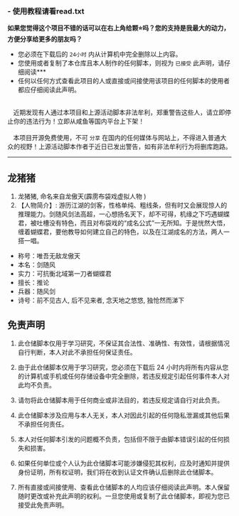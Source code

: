 ### -  **使用教程请看read.txt** 

__如果您觉得这个项目不错的话可以在右上角给颗⭐吗？您的支持是我最大的动力，方便分享给更多的朋友吗？__
* 您必须在下载后的 `24小时` 内从计算机中完全删除以上内容。
* 您使用或者复制了本仓库且本人制作的任何脚本，则视为 `已接受` 此声明，请仔细阅读*** 
* 任何以任何方式查看此项目的人或直接或间接使用该项目的任何脚本的使用者都应仔细阅读此声明。

\
ㅤ近期发现有人通过本项目和上源活动脚本非法牟利，郑重警告这些人，请立即停止你的违法行为！立即从咸鱼等国内平台上下架！\
\
ㅤ本项目开源免费使用，不可 `分享` 在国内的任何媒体与网站上，不得进入普通大众的视野！上源活动脚本作者于近日已发出警告，如有非法牟利行为将删库跑路。
***

## 龙猪猪

1. 龙猪猪, 命名来自龙傲天(霹雳布袋戏虚拟人物
)
2. 【人物简介】: 游历江湖的剑客，性格单纯、粗线条，但有时又会展现惊人的推理能力。剑随风剑法高超，一心想扬名天下，却不可得，机缘之下巧遇蝴蝶君，被吐槽没有特色，而且对布袋戏的“成名公式”一无所知。于是恍然大悟，缠着蝴蝶君，要他教导如何建立自己的特色，以及在江湖成名的方法，两人一搭一唱。

* 称号：唯吾无敌龙傲天
* 本名：剑随风
* 实力：可抗衡北域第一刀者蝴蝶君
* 擅长：推论
* 兵器：随风剑
* 诗号：前不见古人, 后不见来者, 念天地之悠悠, 独怆然而涕下


## 免责声明

1. 此仓储脚本仅用于学习研究，不保证其合法性、准确性、有效性，请根据情况自行判断，本人对此不承担任何保证责任。

2. 由于此仓储脚本仅用于学习研究，您必须在下载后 24 小时内将所有内容从您的计算机或手机或任何存储设备中完全删除，若违反规定引起任何事件本人对此均不负责。

3. 请勿将此仓储脚本用于任何商业或非法目的，若违反规定请自行对此负责。

4. 此仓储脚本涉及应用与本人无关，本人对因此引起的任何隐私泄漏或其他后果不承担任何责任。

5. 本人对任何脚本引发的问题概不负责，包括但不限于由脚本错误引起的任何损失和损害。

6. 如果任何单位或个人认为此仓储脚本可能涉嫌侵犯其权利，应及时通知并提供身份证明，所有权证明，我们将在收到认证文件确认后删除此仓储脚本。

7. 所有直接或间接使用、查看此仓储脚本的人均应该仔细阅读此声明。本人保留随时更改或补充此声明的权利。一旦您使用或复制了此仓储脚本，即视为您已接受此免责声明。


